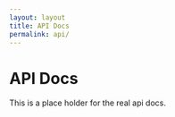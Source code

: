 ```yaml
---
layout: layout
title: API Docs
permalink: api/
---
```


# API Docs

This is a place holder for the real api docs.
